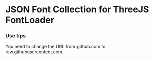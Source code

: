 # JSON Font Collection for ThreeJS FontLoader

### Use tips
You need to change the URL from github.com to raw.githubusercontent.com.